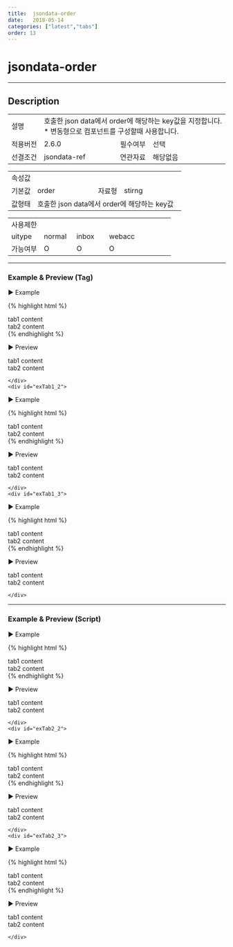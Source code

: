 ```yaml
---
title:  jsondata-order
date:   2018-05-14
categories: ["latest","tabs"]
order: 13
---
```


jsondata-order
===

---

## Description

<table style="width:100%">
    <colgroup>
        <col width="15%"/>
        <col width="35%"/>
        <col width="15%"/>
        <col width="35%"/>
    </colgroup>
    <tr>
        <td class="tdTitle">설명</td>
        <td colspan="3">
            호출한 json data에서 order에 해당하는 key값을 지정합니다.<br>
            * 변동형으로 컴포넌트를 구성할때 사용합니다.
        </td>
    </tr>
    <tr>
        <td class="tdTitle">적용버전</td>
        <td>2.6.0</td>
        <td class="tdTitle">필수여부</td>
        <td>선택</td>
    </tr>
    <tr>
        <td class="tdTitle">선결조건</td>
        <td>jsondata-ref</td>
        <td class="tdTitle">연관자료</td>
        <td>해당없음</td>
    </tr>
</table>
<table style="width:100%">
    <colgroup>
        <col width="15%"/>
        <col width="35%"/>
        <col width="15%"/>
        <col width="35%"/>
    </colgroup>
    <tr>
        <td class="tdTitle tdBg" colspan="4">속성값</td>
    </tr>
    <tr>
        <td class="tdTitle">기본값</td>
        <td>order</td>
        <td class="tdTitle">자료형</td>
        <td>stirng</td>
    </tr>
    <tr>
        <td class="tdTitle">값형태</td>
        <td colspan="3">호출한 json data에서 order에 해당하는 key값</td>
    </tr>
</table>
<table style="width:100%">
    <colgroup>
        <col width="20%"/>
        <col width="20%"/>
        <col width="20%"/>
        <col width="20%"/>
        <col width="20%"/>
    </colgroup>
    <tr>
        <td class="tdTitle tdBg" colspan="5">사용제한</td>
    </tr>
    <tr>
        <td>uitype</td>
        <td class="tdCenter">normal</td>
        <td class="tdCenter">inbox</td>
        <td class="tdCenter">webacc</td>
        <td></td>
    </tr>
    <tr>
        <td>가능여부</td>
        <td class="tdBlue tdCenter">O</td>
        <td class="tdBlue tdCenter">O</td>
        <td class="tdBlue tdCenter">O</td>
        <td></td>
    </tr>
</table>

---
### Example & Preview (Tag)

<sbux-tabs id="exTab1" name="exTab1" uitype="normal" title-target-id-array="exTab1_1^exTab1_2^exTab1_3" title-text-array="normal(변동형)^inbox(변동형)^webacc(변동형)" is-scrollable="false">
</sbux-tabs>
<div class="tab-content">
    <div id="exTab1_1">

▶ Example

{% highlight html %}
<script>
    var tabJsonData1 = [                
        { "id" : "0", "pid" : "-1", "orderKey" : "1", "text" : "tab1", "targetid" : "tab1_1_1" },                        
        { "id" : "1", "pid" : "-1", "orderKey" : "2", "text" : "tab2", "targetid" : "tab1_1_2" }
    ];  
</script>
<sbux-tabs id="sbIdx1_1" name="sbTagNm1_1" uitype="normal" jsondata-ref="tabJsonData1" jsondata-order="orderKey" is-scrollable="false"></sbux-tabs>
<div class="tab-content">
    <div id="tab1_1_1">
        tab1 content
    </div>
    <div id="tab1_1_2">
        tab2 content
    </div>
</div>
{% endhighlight %}


<br>

▶ Preview 

<script>
    var tabJsonData1 = [                
        { "id" : "0", "pid" : "-1", "orderKey" : "1", "text" : "tab1", "targetid" : "tab1_1_1" },                        
        { "id" : "1", "pid" : "-1", "orderKey" : "2", "text" : "tab2", "targetid" : "tab1_1_2" }
    ];  
</script>
<sbux-tabs id="sbIdx1_1" name="sbTagNm1_1" uitype="normal" jsondata-ref="tabJsonData1" jsondata-order="orderKey" is-scrollable="false"></sbux-tabs>
<div class="tab-content">
    <div id="tab1_1_1">
        tab1 content
    </div>
    <div id="tab1_1_2">
        tab2 content
    </div>
</div>

    </div>
    <div id="exTab1_2">

▶ Example

{% highlight html %}
<script>
    var tabJsonData2 = [                
        { "id" : "0", "pid" : "-1", "orderKey" : "1", "text" : "tab1", "targetid" : "tab1_2_1" },                        
        { "id" : "1", "pid" : "-1", "orderKey" : "2", "text" : "tab2", "targetid" : "tab1_2_2" }
    ];  
</script>
<sbux-tabs id="sbIdx1_2" name="sbTagNm1_2" uitype="inbox" jsondata-ref="tabJsonData2" jsondata-order="orderKey" is-scrollable="false"></sbux-tabs>
<div class="tab-content">
    <div id="tab1_2_1">
        tab1 content
    </div>
    <div id="tab1_2_2">
        tab2 content
    </div>
</div>
{% endhighlight %}


<br>

▶ Preview 

<script>
    var tabJsonData2 = [                
        { "id" : "0", "pid" : "-1", "orderKey" : "1", "text" : "tab1", "targetid" : "tab1_2_1" },                        
        { "id" : "1", "pid" : "-1", "orderKey" : "2", "text" : "tab2", "targetid" : "tab1_2_2" }
    ];  
</script>
<sbux-tabs id="sbIdx1_2" name="sbTagNm1_2" uitype="inbox" jsondata-ref="tabJsonData2" jsondata-order="orderKey" is-scrollable="false"></sbux-tabs>
<div class="tab-content">
    <div id="tab1_2_1">
        tab1 content
    </div>
    <div id="tab1_2_2">
        tab2 content
    </div>
</div>

    </div>
    <div id="exTab1_3">

▶ Example

{% highlight html %}
<script>
    var tabJsonData3 = [                
        { "id" : "0", "pid" : "-1", "orderKey" : "1", "text" : "tab1", "targetid" : "tab1_3_1" },                        
        { "id" : "1", "pid" : "-1", "orderKey" : "2", "text" : "tab2", "targetid" : "tab1_3_2" }
    ];  
</script>
<sbux-tabs id="sbIdx1_3" name="sbTagNm1_3" uitype="webacc" jsondata-ref="tabJsonData3" jsondata-order="orderKey" is-scrollable="false"></sbux-tabs>
<div class="tab-content">
    <div id="tab1_3_1">
        tab1 content
    </div>
    <div id="tab1_3_2">
        tab2 content
    </div>
</div>
{% endhighlight %}


<br>

▶ Preview 

<script>
    var tabJsonData3 = [                
        { "id" : "0", "pid" : "-1", "orderKey" : "1", "text" : "tab1", "targetid" : "tab1_3_1" },                        
        { "id" : "1", "pid" : "-1", "orderKey" : "2", "text" : "tab2", "targetid" : "tab1_3_2" }
    ];  
</script>
<sbux-tabs id="sbIdx1_3" name="sbTagNm1_3" uitype="webacc" jsondata-ref="tabJsonData3" jsondata-order="orderKey" is-scrollable="false"></sbux-tabs>
<div class="tab-content">
    <div id="tab1_3_1">
        tab1 content
    </div>
    <div id="tab1_3_2">
        tab2 content
    </div>
</div>

    </div>
</div>

---
### Example & Preview (Script)

<sbux-tabs id="exTab2" name="exTab2" uitype="normal" title-target-id-array="exTab2_1^exTab2_2^exTab2_3" title-text-array="normal(변동형)^inbox(변동형)^webacc(변동형)" is-scrollable="false">
</sbux-tabs>
<div class="tab-content">
    <div id="exTab2_1">

▶ Example

{% highlight html %}
<div id="sbArea2_1"></div>
<div class="tab-content">
    <div id="tab1_4_1">
        tab1 content
    </div>
    <div id="tab1_4_2">
        tab2 content
    </div>
</div>
<script>
    var tabJsonData4 = [                
        { "id" : "0", "pid" : "-1", "orderKey" : "1", "text" : "tab1", "targetid" : "tab1_4_1" },                        
        { "id" : "1", "pid" : "-1", "orderKey" : "2", "text" : "tab2", "targetid" : "tab1_4_2" }
    ]; 
    $(document).ready(function(){
        $('#sbArea2_1').sbTabs({
            name : 'sbScriptNm2_1',
            uitype : 'normal',
            jsondataRef : 'tabJsonData4',
            jsondataOrder : 'orderKey',
            isScrollable : false
        });
    }); 
</script>
{% endhighlight %}

<br>

▶ Preview 

<div id="sbArea2_1"></div>
<div class="tab-content">
    <div id="tab2_1_1">
        tab1 content
    </div>
    <div id="tab2_1_2">
        tab2 content
    </div>
</div>
<script>
    var tabJsonData4 = [                
        { "id" : "0", "pid" : "-1", "orderKey" : "1", "text" : "tab1", "targetid" : "tab2_1_1" },                        
        { "id" : "1", "pid" : "-1", "orderKey" : "2", "text" : "tab2", "targetid" : "tab2_1_2" }
    ]; 
    $(document).ready(function(){
        $('#sbArea2_1').sbTabs({
            name : 'sbScriptNm2_1',
            uitype : 'normal',
            jsondataRef : 'tabJsonData4',
            jsondataOrder : 'orderKey',
            isScrollable : false
        });
    }); 
</script>

    </div>
    <div id="exTab2_2">

▶ Example

{% highlight html %}
<div id="sbArea2_2"></div>
<div class="tab-content">
    <div id="tab2_2_1">
        tab1 content
    </div>
    <div id="tab2_2_2">
        tab2 content
    </div>
</div>
<script>
    var tabJsonData5 = [                
        { "id" : "0", "pid" : "-1", "orderKey" : "1", "text" : "tab1", "targetid" : "tab2_2_1" },                        
        { "id" : "1", "pid" : "-1", "orderKey" : "2", "text" : "tab2", "targetid" : "tab2_2_2" }
    ]; 
    $(document).ready(function(){
        $('#sbArea2_2').sbTabs({
            name : 'sbScriptNm2_2',
            uitype : 'inbox',
            jsondataRef : 'tabJsonData5',
            jsondataOrder : 'orderKey',
            isScrollable : false
        });
    });  
</script>
{% endhighlight %}

<br>

▶ Preview 

<div id="sbArea2_2"></div>
<div class="tab-content">
    <div id="tab2_2_1">
        tab1 content
    </div>
    <div id="tab2_2_2">
        tab2 content
    </div>
</div>
<script>
    var tabJsonData5 = [                
        { "id" : "0", "pid" : "-1", "orderKey" : "1", "text" : "tab1", "targetid" : "tab2_2_1" },                        
        { "id" : "1", "pid" : "-1", "orderKey" : "2", "text" : "tab2", "targetid" : "tab2_2_2" }
    ]; 
    $(document).ready(function(){
        $('#sbArea2_2').sbTabs({
            name : 'sbScriptNm2_2',
            uitype : 'inbox',
            jsondataRef : 'tabJsonData5',
            jsondataOrder : 'orderKey',
            isScrollable : false
        });
    });  
</script>

    </div>
    <div id="exTab2_3">

▶ Example

{% highlight html %}
<div id="sbArea2_3"></div>
<div class="tab-content">
    <div id="tab2_3_1">
        tab1 content
    </div>
    <div id="tab2_3_2">
        tab2 content
    </div>
</div>
<script>
    var tabJsonData6 = [                
        { "id" : "0", "pid" : "-1", "orderKey" : "1", "text" : "tab1", "targetid" : "tab2_3_1" },                        
        { "id" : "1", "pid" : "-1", "orderKey" : "2", "text" : "tab2", "targetid" : "tab2_3_2" }
    ]; 
    $(document).ready(function(){
        $('#sbArea2_3').sbTabs({
            name : 'sbScriptNm2_3',
            uitype : 'webacc',
            jsondataRef : 'tabJsonData6',
            jsondataOrder : 'orderKey',
            isScrollable : false
        });
    });  
</script>
{% endhighlight %}

<br>

▶ Preview 

<div id="sbArea2_3"></div>
<div class="tab-content">
    <div id="tab2_3_1">
        tab1 content
    </div>
    <div id="tab2_3_2">
        tab2 content
    </div>
</div>
<script>
    var tabJsonData6 = [                
        { "id" : "0", "pid" : "-1", "orderKey" : "1", "text" : "tab1", "targetid" : "tab2_3_1" },                        
        { "id" : "1", "pid" : "-1", "orderKey" : "2", "text" : "tab2", "targetid" : "tab2_3_2" }
    ]; 
    $(document).ready(function(){
        $('#sbArea2_3').sbTabs({
            name : 'sbScriptNm2_3',
            uitype : 'webacc',
            jsondataRef : 'tabJsonData6',
            jsondataOrder : 'orderKey',
            isScrollable : false
        });
    });  
</script>

    </div>
</div>